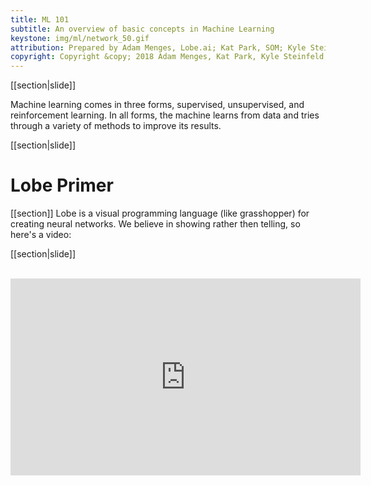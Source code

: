 ```yaml
---
title: ML 101
subtitle: An overview of basic concepts in Machine Learning
keystone: img/ml/network_50.gif
attribution: Prepared by Adam Menges, Lobe.ai; Kat Park, SOM; Kyle Steinfeld, UC Berkeley; Samantha Walker, SOM
copyright: Copyright &copy; 2018 Adam Menges, Kat Park, Kyle Steinfeld, and Samantha Walker
---
```


[[section|slide]]

Machine learning comes in three forms, supervised, unsupervised, and reinforcement learning. In all forms, the machine learns from data and tries through a variety of methods to improve its results.

[[section|slide]]
# Lobe Primer
<!-------------------- -------------------->

[[section]]
Lobe is a visual programming language (like grasshopper) for creating neural networks. We believe in showing rather then telling, so here's a video:

[[section|slide]]

<br />

<center>
<iframe width="560" height="315" src="https://www.youtube.com/embed/IN69suHxS8w" frameborder="0" allow="autoplay; encrypted-media" allowfullscreen></iframe>
</center>
